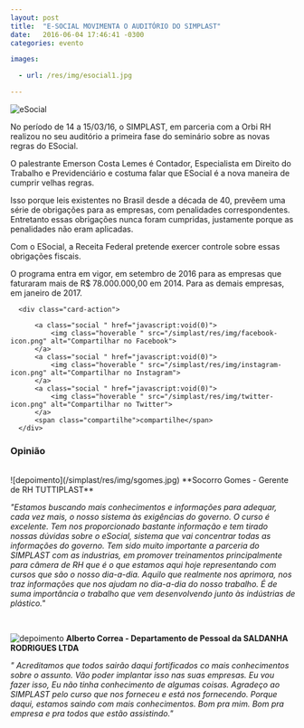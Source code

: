 ```yaml
---
layout: post
title:  "E-SOCIAL MOVIMENTA O AUDITÓRIO DO SIMPLAST"
date:   2016-06-04 17:46:41 -0300
categories: evento

images:

  - url: /res/img/esocial1.jpg

---
```

![eSocial](/simplast/res/img/esocial1.jpg)


No período de 14 a 15/03/16, o SIMPLAST, em parceria com a Orbi RH realizou no seu auditório a primeira fase do seminário sobre as novas regras do ESocial.

O palestrante Emerson Costa Lemes é Contador, Especialista em Direito do Trabalho e Previdenciário e costuma falar que ESocial é a nova maneira de cumprir velhas regras.

Isso porque leis existentes no Brasil desde a década de 40, prevêem uma série de obrigações para as empresas, com penalidades correspondentes. Entretanto  essas obrigações nunca foram cumpridas, justamente porque as penalidades não eram aplicadas.

Com o ESocial, a Receita Federal pretende exercer controle sobre essas obrigações fiscais.

O programa entra em vigor, em setembro de 2016 para as empresas que faturaram mais de R$ 78.000.000,00 em 2014. Para as demais empresas, em janeiro de 2017.

<div class="col s12 m12 l12 eventos">
  <div class="card hoverables">

      <div class="card-action">

          <a class="social " href="javascript:void(0)">
              <img class="hoverable " src="/simplast/res/img/facebook-icon.png" alt="Compartilhar no Facebook">
          </a>
          <a class="social " href="javascript:void(0)">
              <img class="hoverable " src="/simplast/res/img/instagram-icon.png" alt="Compartilhar no Instagram">
          </a>
          <a class="social " href="javascript:void(0)">
              <img class="hoverable " src="/simplast/res/img/twitter-icon.png" alt="Compartilhar no Twitter">
          </a>
          <span class="compartilhe">compartilhe</span>
      </div>
  </div>
</div>


### Opinião


<br>
![depoimento](/simplast/res/img/sgomes.jpg)
**Socorro Gomes - Gerente de RH TUTTIPLAST**

_"Estamos buscando mais conhecimentos e informações para adequar, cada vez mais, o nosso sistema às exigências do governo. O curso é excelente. Tem nos proporcionado bastante informação e tem tirado nossas dúvidas sobre o eSocial, sistema  que vai concentrar todas as informações do governo. Tem sido muito importante a parceria do SIMPLAST com as industrias, em promover treinamentos principalmente para câmera de RH que é o que estamos aqui hoje representando com cursos que são o nosso dia-a-dia. Aquilo que realmente nos aprimora, nos traz informações que nos ajudam no dia-a-dia do nosso trabalho. É de suma importância o trabalho que vem desenvolvendo junto às indústrias de plástico."_

<br>

![depoimento](/simplast/res/img/albertoCorrea.jpg)
 **Alberto Correa - Departamento de Pessoal da SALDANHA RODRIGUES LTDA**

_" Acreditamos que todos sairão daqui fortificados co mais conhecimentos sobre o assunto. Vão poder implantar isso nas suas empresas. Eu vou fazer isso, Eu não tinha conhecimento de algumas coisas. Agradeço ao SIMPLAST pelo curso que nos forneceu e está nos fornecendo. Porque daqui, estamos saindo com  mais conhecimentos. Bom pra mim. Bom pra empresa e pra todos que estão assistindo."_
